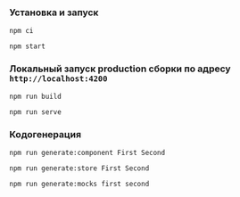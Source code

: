 ### Установка и запуск

```
npm ci

npm start
```

### Локальный запуск production сборки по адресу `http://localhost:4200`

```
npm run build

npm run serve
```

### Кодогенерация

```
npm run generate:component First Second

npm run generate:store First Second

npm run generate:mocks first second
```
